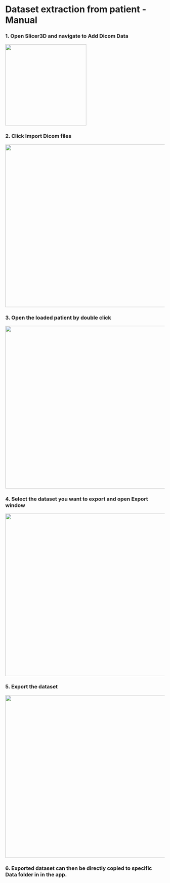 # Dataset extraction from patient - Manual

 ### 1. Open Slicer3D and navigate to <b>Add Dicom Data</b>
 
 <img src="https://user-images.githubusercontent.com/68167377/228005308-c8bad5dd-0075-4c3d-b992-c35a139812df.png" width=256>
 
 ### 2. Click <b> Import Dicom files</b>
 
  <img src="https://user-images.githubusercontent.com/68167377/228005597-a52a0eee-ed16-4dc4-adba-6bca55da38c5.png" width=512>
 
 ### 3. Open the loaded patient by double click

 <img src="https://user-images.githubusercontent.com/68167377/235353453-e83fa2d9-b4b1-455b-af56-313a6a816544.jpg" width=512>

### 4. Select the dataset you want to export and open Export window

 <img src="https://user-images.githubusercontent.com/68167377/228009397-b426c7ca-f60f-43f5-875f-483bc23e7770.jpg" width=512>

### 5. Export the dataset

 <img src="https://user-images.githubusercontent.com/68167377/228010633-1eed9b98-f8cd-44fb-86d7-29048e1002b0.jpg" width=512>

### 6. Exported dataset can then be directly copied to specific <b> Data </b> folder in in the app.
